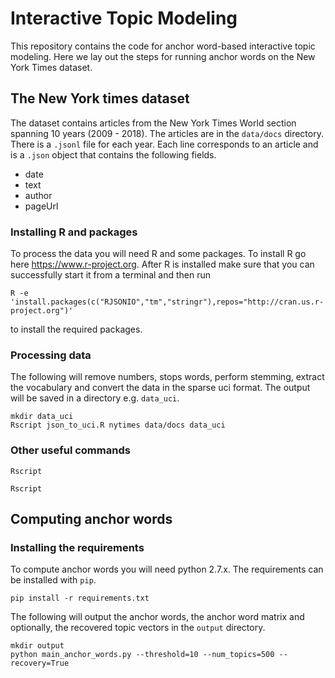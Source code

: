 # Interactive Topic Modeling
This repository contains the code for anchor word-based interactive topic modeling. Here we lay out the steps for running anchor words on the New York Times dataset.

## The New York times dataset
The dataset contains articles from the New York Times World section spanning 10 years (2009 - 2018). The articles are in the `data/docs` directory. There is a `.jsonl` file for each year. Each line corresponds to an article and is a `.json` object that contains the following fields.

* date
* text
* author
* pageUrl

### Installing R and packages
To process the data you will need R and some packages. To install R go here https://www.r-project.org. After R is installed make sure that you can successfully start it from a terminal and then run

```
R -e 'install.packages(c("RJSONIO","tm","stringr"),repos="http://cran.us.r-project.org")'
```

to install the required packages. 

### Processing data
The following will remove numbers, stops words, perform stemming, extract the vocabulary and convert the data in the sparse uci format. The output will be saved in a directory e.g. `data_uci`.

```
mkdir data_uci
Rscript json_to_uci.R nytimes data/docs data_uci
```

### Other useful commands

```Rscript ```

```Rscript ```

## Computing anchor words

### Installing the requirements
To compute anchor words you will need python 2.7.x. The requirements can be installed with `pip`.

```pip install -r requirements.txt```

The following will output the anchor words, the anchor word matrix and optionally, the recovered topic vectors in the `output` directory. 

```
mkdir output
python main_anchor_words.py --threshold=10 --num_topics=500 --recovery=True
```


